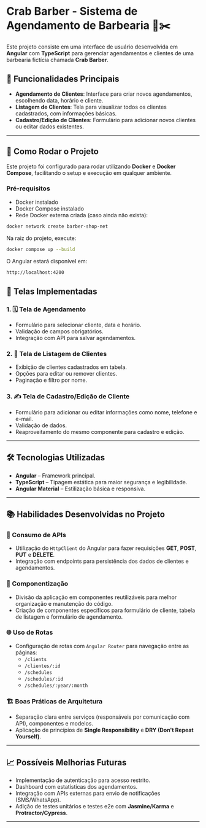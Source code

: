 # Crab Barber - Sistema de Agendamento de Barbearia 🦀✂️

Este projeto consiste em uma interface de usuário desenvolvida em **Angular** com **TypeScript** para gerenciar agendamentos e clientes de uma barbearia fictícia chamada **Crab Barber**.

## 🚀 Funcionalidades Principais

- **Agendamento de Clientes**: Interface para criar novos agendamentos, escolhendo data, horário e cliente.
- **Listagem de Clientes**: Tela para visualizar todos os clientes cadastrados, com informações básicas.
- **Cadastro/Edição de Clientes**: Formulário para adicionar novos clientes ou editar dados existentes.

---

## 🚀 Como Rodar o Projeto

Este projeto foi configurado para rodar utilizando **Docker** e **Docker Compose**, facilitando o setup e execução em qualquer ambiente.

### Pré-requisitos

- Docker instalado
- Docker Compose instalado
- Rede Docker externa criada (caso ainda não exista):

```bash
docker network create barber-shop-net
```

Na raiz do projeto, execute:

```bash
docker compose up --build
```

O Angular estará disponível em:

```bash
http://localhost:4200
```

## 📱 Telas Implementadas

### 1. 🗓️ Tela de Agendamento
- Formulário para selecionar cliente, data e horário.
- Validação de campos obrigatórios.
- Integração com API para salvar agendamentos.
  
### 2. 👥 Tela de Listagem de Clientes
- Exibição de clientes cadastrados em tabela.
- Opções para editar ou remover clientes.
- Paginação e filtro por nome.

### 3. ✍️ Tela de Cadastro/Edição de Cliente
- Formulário para adicionar ou editar informações como nome, telefone e e-mail.
- Validação de dados.
- Reaproveitamento do mesmo componente para cadastro e edição.

---

## 🛠️ Tecnologias Utilizadas

- **Angular** – Framework principal.
- **TypeScript** – Tipagem estática para maior segurança e legibilidade.
- **Angular Material** – Estilização básica e responsiva.

---

## 📚 Habilidades Desenvolvidas no Projeto

### 🔗 Consumo de APIs
- Utilização do `HttpClient` do Angular para fazer requisições **GET**, **POST**, **PUT** e **DELETE**.
- Integração com endpoints para persistência dos dados de clientes e agendamentos.

### 🧩 Componentização
- Divisão da aplicação em componentes reutilizáveis para melhor organização e manutenção do código.
- Criação de componentes específicos para formulário de cliente, tabela de listagem e formulário de agendamento.

### 🌐 Uso de Rotas
- Configuração de rotas com `Angular Router` para navegação entre as páginas:
  - `/clients`
  - `/clientes/:id`
  - `/schedules`
  - `/schedules/:id`
  - `/schedules/:year/:month`

### 🏗️ Boas Práticas de Arquitetura
- Separação clara entre serviços (responsáveis por comunicação com API), componentes e modelos.
- Aplicação de princípios de **Single Responsibility** e **DRY (Don't Repeat Yourself)**.

---

## 📈 Possíveis Melhorias Futuras

- Implementação de autenticação para acesso restrito.
- Dashboard com estatísticas dos agendamentos.
- Integração com APIs externas para envio de notificações (SMS/WhatsApp).
- Adição de testes unitários e testes e2e com **Jasmine/Karma** e **Protractor/Cypress**.

---




